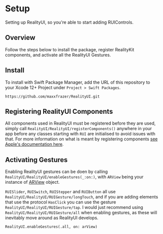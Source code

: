 # Setup

Setting up RealityUI, so you're able to start adding RUIControls.

## Overview

Follow the steps below to install the package, register RealityKit components, and activate all the RealityUI Gestures.

## Install

To install with Swift Package Manager, add the URL of this repository to your Xcode 12+ Project under `Project > Swift Packages`.

```
https://github.com/maxxfrazer/RealityUI.git
```

## Registering RealityUI Components

All components used in RealityUI must be registered before they are used, simply call ``RealityUI/RealityUI/registerComponents()`` anywhere in your app before any classes starting with `RUI` are initialised to avoid issues with that. For more information on what is meant by registering components [see Apple's documentation here](https://developer.apple.com/documentation/realitykit/component/3243766-registercomponent).

## Activating Gestures

Enabling RealityUI gestures can be doen by calling ``RealityUI/RealityUI/enableGestures(_:on:)``, with `ARView` being your instance of [ARView](https://developer.apple.com/documentation/realitykit/arview) object.

``RUISlider``, ``RUISwitch``, ``RUIStepper`` and ``RUIButton`` all use ``RealityUI/RealityUI/RUIGesture/longTouch``, and if you are adding elements that use the protocol `HasClick` you can use the gesture ``RealityUI/RealityUI/RUIGesture/tap``.
I would just recommend using ``RealityUI/RealityUI/RUIGesture/all`` when enabling gestures, as these will inevitably move around as RealityUI develops.

```
RealityUI.enableGestures(.all, on: arView)
```
